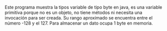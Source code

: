 Este programa muestra la tipos variable de tipo byte en java, es una
variable primitiva porque no es un objeto, no tiene métodos ni necesita
una invocación para ser creada. Su rango aproximado se encuentra entre el
número -128 y el 127. Para almacenar un dato ocupa 1 byte en memoria.

